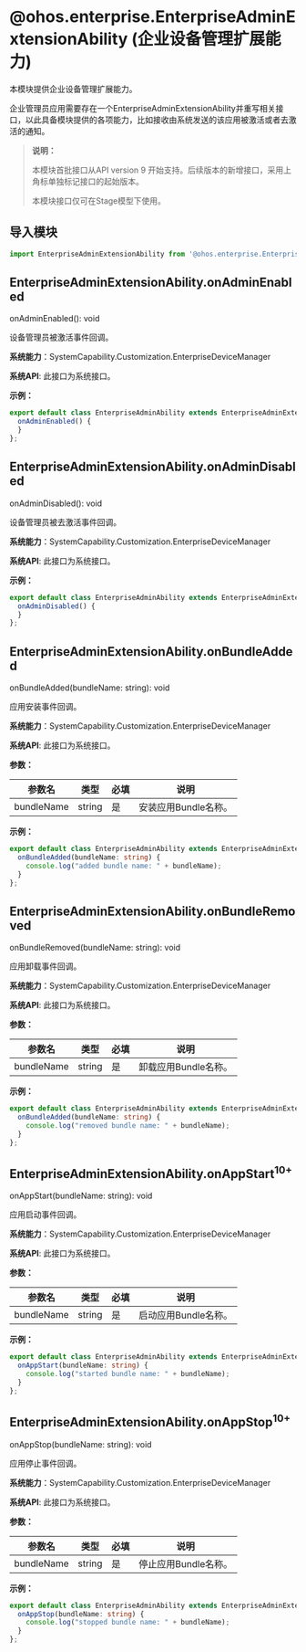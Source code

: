 # @ohos.enterprise.EnterpriseAdminExtensionAbility (企业设备管理扩展能力)

本模块提供企业设备管理扩展能力。

企业管理员应用需要存在一个EnterpriseAdminExtensionAbility并重写相关接口，以此具备模块提供的各项能力，比如接收由系统发送的该应用被激活或者去激活的通知。

> **说明：**
> 
> 本模块首批接口从API version 9 开始支持。后续版本的新增接口，采用上角标单独标记接口的起始版本。 
> 
> 本模块接口仅可在Stage模型下使用。

## 导入模块

```ts
import EnterpriseAdminExtensionAbility from '@ohos.enterprise.EnterpriseAdminExtensionAbility'
```

## EnterpriseAdminExtensionAbility.onAdminEnabled

onAdminEnabled(): void

设备管理员被激活事件回调。

**系统能力**：SystemCapability.Customization.EnterpriseDeviceManager

**系统API**: 此接口为系统接口。

**示例：**

```ts
export default class EnterpriseAdminAbility extends EnterpriseAdminExtensionAbility {
  onAdminEnabled() {
  }
};
```

## EnterpriseAdminExtensionAbility.onAdminDisabled

onAdminDisabled(): void

设备管理员被去激活事件回调。

**系统能力**：SystemCapability.Customization.EnterpriseDeviceManager

**系统API**: 此接口为系统接口。

**示例：**

```ts
export default class EnterpriseAdminAbility extends EnterpriseAdminExtensionAbility {
  onAdminDisabled() {
  }
};
```

## EnterpriseAdminExtensionAbility.onBundleAdded

onBundleAdded(bundleName: string): void

应用安装事件回调。

**系统能力**：SystemCapability.Customization.EnterpriseDeviceManager

**系统API**: 此接口为系统接口。

**参数：**

| 参数名   | 类型                                  | 必填   | 说明      |
| ----- | ----------------------------------- | ---- | ------- |
| bundleName | string | 是    | 安装应用Bundle名称。 |

**示例：**

```ts
export default class EnterpriseAdminAbility extends EnterpriseAdminExtensionAbility {
  onBundleAdded(bundleName: string) {
    console.log("added bundle name: " + bundleName);
  }
};
```

## EnterpriseAdminExtensionAbility.onBundleRemoved

onBundleRemoved(bundleName: string): void

应用卸载事件回调。

**系统能力**：SystemCapability.Customization.EnterpriseDeviceManager

**系统API**: 此接口为系统接口。

**参数：**

| 参数名   | 类型                                  | 必填   | 说明      |
| ----- | ----------------------------------- | ---- | ------- |
| bundleName | string | 是    | 卸载应用Bundle名称。 |

**示例：**

```ts
export default class EnterpriseAdminAbility extends EnterpriseAdminExtensionAbility {
  onBundleAdded(bundleName: string) {
    console.log("removed bundle name: " + bundleName);
  }
};
```

## EnterpriseAdminExtensionAbility.onAppStart<sup>10+</sup>

onAppStart(bundleName: string): void

应用启动事件回调。

**系统能力**：SystemCapability.Customization.EnterpriseDeviceManager

**系统API**: 此接口为系统接口。

**参数：**

| 参数名   | 类型                                  | 必填   | 说明      |
| ----- | ----------------------------------- | ---- | ------- |
| bundleName | string | 是    | 启动应用Bundle名称。 |

**示例：**

```ts
export default class EnterpriseAdminAbility extends EnterpriseAdminExtensionAbility {
  onAppStart(bundleName: string) {
    console.log("started bundle name: " + bundleName);
  }
};
```

## EnterpriseAdminExtensionAbility.onAppStop<sup>10+</sup>

onAppStop(bundleName: string): void

应用停止事件回调。

**系统能力**：SystemCapability.Customization.EnterpriseDeviceManager

**系统API**: 此接口为系统接口。

**参数：**

| 参数名   | 类型                                  | 必填   | 说明      |
| ----- | ----------------------------------- | ---- | ------- |
| bundleName | string | 是    | 停止应用Bundle名称。 |

**示例：**

```ts
export default class EnterpriseAdminAbility extends EnterpriseAdminExtensionAbility {
  onAppStop(bundleName: string) {
    console.log("stopped bundle name: " + bundleName);
  }
};
```
